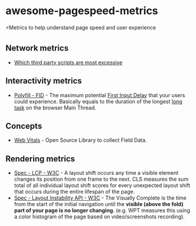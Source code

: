 # awesome-pagespeed-metrics

⚡Metrics to help understand page speed and user experience

## Network metrics

- [Which third party scripts are most excessive](https://github.com/patrickhulce/third-party-web)

## Interactivity metrics

- [Polyfill - FID](https://github.com/GoogleChromeLabs/first-input-delay) - The maximum potential [First Input Delay](#first-input-delay-fid) that your users could experience. Basically equals to the duration of the longest [long task](#long-tasks) on the browser Main Thread.

## Concepts

- [Web Vitals](https://github.com/GoogleChrome/web-vitals) - Open Source Library to collect Field Data.

## Rendering metrics

- [Spec - LCP - W3C](https://github.com/WICG/largest-contentful-paint) - A layout shift occurs any time a visible element changes its position from one frame to the next. CLS measures the sum total of all individual layout shift scores for every unexpected layout shift that occurs during the entire lifespan of the page.
- [Spec - Layout Instability API - W3C](https://github.com/WICG/layout-instability) - The Visually Complete is the time from the start of the initial navigation until the **visible (above the fold) part of your page is no longer changing**. (e.g. WPT measures this using a color histogram of the page based on video/screenshots recording).
